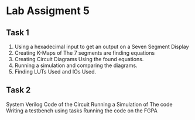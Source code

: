 # Lab Assigment 5
## Task 1
1. Using a hexadecimal input to get an output on a Seven Segment Display
2. Creating K-Maps of The 7 segments are finding equations
3. Creating Circuit Diagrams Using the found equations.
4. Running a simulation and comparing the diagrams.
5. Finding LUTs Used and IOs Used.
## Task 2
System Verilog Code of the Circuit
Running a Simulation of The code
Writing a testbench using tasks
Running the code on the FGPA